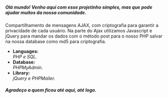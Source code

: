 <h5>Olá mundo! Venho aqui com esse projetinho simples, mas que pode ajudar muitos da nossa comunidade.</h5>
<p>Compartilhamento de mensagens AJAX, com criptografia para garantir a privacidade de cada usuário.
Na parte do Ajax utilizamos Javascript e jQuery para mandar os dados com o método post para o nosso PHP salvar na nossa database como md5 para criptografia.</p>

<ul>
<li>
  <strong>Languages: </strong><br />
  <i>PHP e SQL.</i>
 </li>

<li>
  <strong>Database: </br /></strong>
  <i>PHPMyAdmin.</i>
</li>

<li>
  <strong>Library: <br /></strong>
  <i>jQuery e PHPMailer.</i>
</ul>

<h5>Agradeço a quem ficou até aqui, até logo.</h5>
